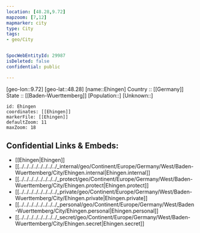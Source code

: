 ```yaml
---
location: [48.28,9.72] 
mapzoom: [7,12] 
mapmarker: city 
type: City
tags:
- geo/City


SpocWebEntityId: 29987
isDeleted: false
confidential: public

---
```

[geo-lon::9.72] 
[geo-lat::48.28] 
[name::Ehingen] 
Country :: [[Germany]]  
State :: [[Baden-Wuerttemberg]] 
[Population::] 
[Unknown::] 


```leaflet
id: Ehingen
coordinates: [[Ehingen]] 
markerFile: [[Ehingen]] 
defaultZoom: 11 
maxZoom: 18
```


## Confidential Links & Embeds: 
- [[Ehingen|Ehingen]]  
- [[../../../../../../../../_internal/geo/Continent/Europe/Germany/West/Baden-Wuerttemberg/City/Ehingen.internal|Ehingen.internal]] 
- [[../../../../../../../../_protect/geo/Continent/Europe/Germany/West/Baden-Wuerttemberg/City/Ehingen.protect|Ehingen.protect]] 
- [[../../../../../../../../_private/geo/Continent/Europe/Germany/West/Baden-Wuerttemberg/City/Ehingen.private|Ehingen.private]] 
- [[../../../../../../../../_personal/geo/Continent/Europe/Germany/West/Baden-Wuerttemberg/City/Ehingen.personal|Ehingen.personal]] 
- [[../../../../../../../../_secret/geo/Continent/Europe/Germany/West/Baden-Wuerttemberg/City/Ehingen.secret|Ehingen.secret]] 
